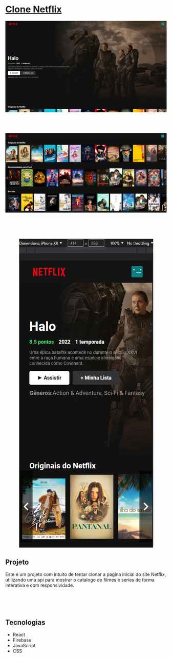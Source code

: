 <h1><a href="https://netflix-clone-5af4a.web.app" align="center">Clone Netflix</a></h1>
<p align="center">
   <img  src="src/components/Assets/n1.png">  
</p>
</br></br>
<p align="center">
   <img  src="src/components/Assets/n2.png"> 
</p>
</br></br></br>

<p align="center">
    <img  src="src/components/Assets/n3.png">  
</p>


<h2>Projeto</h2>
<p>Este é um projeto com intuito de tentar clonar a pagina inicial do site Netflix, utilizando uma api para mostrar o catalogo de filmes e series de forma
interativa e com responsividade.</p>
</br></br></br>




<h2>Tecnologias</h2>
<ul>
   <li>React</li>
   <li>Firebase</li>
   <li>JavaScript</li>
   <li>CSS</li>
</ul>
